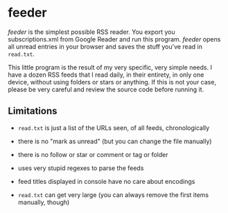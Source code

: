 feeder
======

*feeder* is the simplest possible RSS reader. You export you subscriptions.xml
from Google Reader and run this program. *feeder* opens all unread entries in
your browser and saves the stuff you've read in `read.txt`.

This little program is the result of my very specific, very simple needs. I
have a dozen RSS feeds that I read daily, in their entirety, in only one device,
without using folders or stars or anything. If this is not your case, please be
very careful and review the source code before running it.

Limitations
-----------

- `read.txt` is just a list of the URLs seen, of all feeds, chronologically

- there is no "mark as unread" (but you can change the file manually)

- there is no follow or star or comment or tag or folder

- uses very stupid regexes to parse the feeds

- feed titles displayed in console have no care about encodings

- `read.txt` can get very large (you can always remove the first items
  manually, though)
